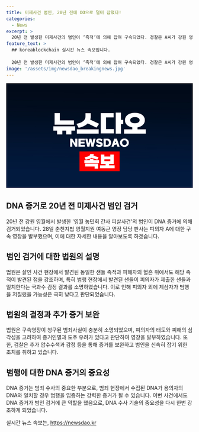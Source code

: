 ```yaml
---
title: 미제사건 범인, 20년 전에 OO으로 덜미 잡혔다!
categories:
  - News
excerpt: >
  20년 전 발생한 미제사건의 범인이 ‘족적’에 의해 잡혀 구속되었다. 경찰은 A씨가 강원 영월에서 B씨를 찔러 숨지게 한 혐의를 적용했고, 법원은 현장에 대한 족적과 피의자의 샌들이 일치하는 국과수 감정 결과를 고려하여 구속 영장을 발부했다. 또한, 피의자의 알리바이에 대해서도 의심이 제기되었다. 경찰과 검찰은 족적과 객관적 증거를 바탕으로 A씨를 용의자로 추정하고 영장을 청구했다. (150자)
feature_text: >
  ## koreablockchain 실시간 뉴스 속보입니다.

  20년 전 발생한 미제사건의 범인이 ‘족적’에 의해 잡혀 구속되었다. 경찰은 A씨가 강원 영월에서 B씨를 찔러 숨지게 한 혐의를 적용했고, 법원은 현장에 대한 족적과 피의자의 샌들이 일치하는 국과수 감정 결과를 고려하여 구속 영장을 발부했다. 또한, 피의자의 알리바이에 대해서도 의심이 제기되었다. 경찰과 검찰은 족적과 객관적 증거를 바탕으로 A씨를 용의자로 추정하고 영장을 청구했다. (150자)
image: '/assets/img/newsdao_breakingnews.jpg'
---
```


<p><img src="/assets/img/newsdao_breakingnews.jpg" alt="koreablockchain 속보" /></p>

<h2 data-ke-size="size26">DNA 증거로 20년 전 미제사건 범인 검거</h2>

<p data-ke-size="size16">20년 전 강원 영월에서 발생한 '영월 농민회 간사 피살사건'의 범인이 DNA 증거에 의해 검거되었습니다. 28일 춘천지법 영월지원 여동근 영장 담당 판사는 피의자 A에 대한 구속 영장을 발부했으며, 이에 대한 자세한 내용을 알아보도록 하겠습니다.</p>

<h2 data-ke-size="size26">범인 검거에 대한 법원의 설명</h2>

<p data-ke-size="size16">법원은 살인 사건 현장에서 발견된 동일한 샌들 족적과 피해자의 혈흔 위에서도 해당 족적이 발견된 점을 강조하며, 특히 범행 현장에서 발견된 샌들이 피의자가 제출한 샌들과 일치한다는 국과수 감정 결과를 소명하였습니다. 이로 인해 피의자 외에 제삼자가 범행을 저질렀을 가능성은 극히 낮다고 판단되었습니다.</p>

<h2 data-ke-size="size26">법원의 결정과 추가 증거 보완</h2>

<p data-ke-size="size16">법원은 구속영장이 청구된 범죄사실이 충분히 소명되었으며, 피의자의 태도와 피해의 심각성을 고려하여 증거인멸과 도주 우려가 있다고 판단하여 영장을 발부하였습니다. 또한, 검찰은 추가 압수수색과 감정 등을 통해 증거를 보완하고 범인을 신속히 잡기 위한 조치를 취하고 있습니다.</p>

<h2 data-ke-size="size26">범행에 대한 DNA 증거의 중요성</h2>

<p data-ke-size="size16">DNA 증거는 범죄 수사의 중요한 부분으로, 범죄 현장에서 수집된 DNA가 용의자의 DNA와 일치할 경우 범행을 입증하는 강력한 증거가 될 수 있습니다. 이번 사건에서도 DNA 증거가 범인 검거에 큰 역할을 했음으로, DNA 수사 기술의 중요성을 다시 한번 강조하게 되었습니다.</p>
실시간 뉴스 속보는, <a href="https://newsdao.kr" rel="dofollow">https://newsdao.kr</a>


